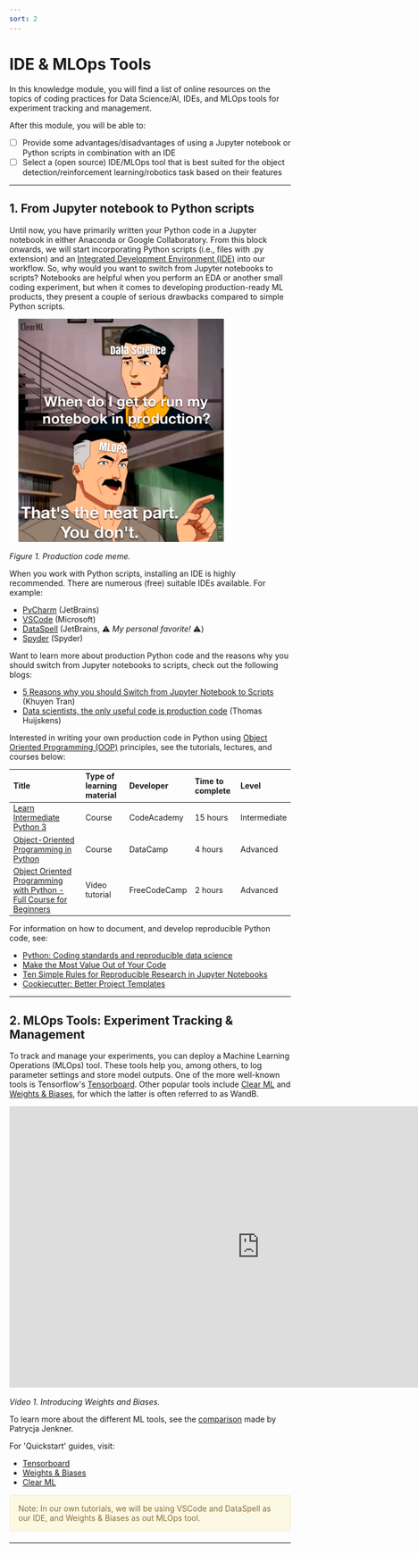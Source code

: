 ```yaml
---
sort: 2
---
```


# IDE & MLOps Tools 

In this knowledge module, you will find a list of online resources on the topics of coding practices for Data Science/AI, IDEs, and MLOps tools for experiment tracking and management. 

After this module, you will be able to:

- [ ] Provide some advantages/disadvantages of using a Jupyter notebook or Python scripts in combination with an IDE 
- [ ] Select a (open source) IDE/MLOps tool that is best suited for the object detection/reinforcement learning/robotics task based on their features

***

## 1. From Jupyter notebook to Python scripts

Until now, you have primarily written your Python code in a Jupyter notebook in either Anaconda or Google Collaboratory. From this block onwards, we will start incorporating Python scripts (i.e., files with .py extension) and an [Integrated Development Environment (IDE)](https://www.codecademy.com/article/what-is-an-ide) into our workflow. So, why would you want to switch from Jupyter notebooks to scripts? Notebooks are helpful when you perform an EDA or another small coding experiment, but when it comes to developing production-ready ML products, they present a couple of serious drawbacks compared to simple Python scripts. 

<img src="./images/ProductionCode.png" alt="Production code" width="400"/>

*Figure 1. Production code meme.*

When you work with Python scripts, installing an IDE is highly recommended. There are numerous (free) suitable IDEs available. For example:

- [PyCharm](https://www.jetbrains.com/pycharm/) (JetBrains)
- [VSCode](https://code.visualstudio.com/) (Microsoft)
- [DataSpell](https://www.jetbrains.com/dataspell/) (JetBrains, :warning: *My personal favorite!* :warning:)
- [Spyder](https://www.spyder-ide.org/) (Spyder)

Want to learn more about production Python code and the reasons why you should switch from Jupyter notebooks to scripts, check out the following blogs:

- [5 Reasons why you should Switch from Jupyter Notebook to Scripts](https://towardsdatascience.com/5-reasons-why-you-should-switch-from-jupyter-notebook-to-scripts-cb3535ba9c95by) (Khuyen Tran) 
- [Data scientists, the only useful code is production code](https://thuijskens.github.io/2018/11/13/useful-code-is-production-code/) (Thomas Huijskens)

Interested in writing your own production code in Python using [Object Oriented Programming (OOP)](https://www.codecademy.com/article/cpp-object-oriented-programming) principles, see the tutorials, lectures, and courses below:

| Title | Type of learning material |  Developer | Time to complete |  Level |
|:----------|:-------------|:------|:------|:------|
| [Learn Intermediate Python 3](https://www.codecademy.com/learn/learn-intermediate-python-3) | Course | CodeAcademy |  15 hours     |  Intermediate     |
| [Object-Oriented Programming in Python](https://app.datacamp.com/learn/courses/object-oriented-programming-in-python)|  Course | DataCamp |  4 hours    | Advanced      |
| [Object Oriented Programming with Python - Full Course for Beginners](https://www.youtube.com/watch?v=Ej_02ICOIgs) |    Video tutorial   |   FreeCodeCamp |   2 hours    |  Advanced     |

For information on how to document, and develop reproducible Python code, see:

- [Python: Coding standards and reproducible data science](https://adsai.buas.nl/Study%20Content/Programming/14.Python%20PEP8.html)
- [Make the Most Value Out of Your Code](https://towardsdatascience.com/make-most-value-of-your-code-8db8073fc43b) 
- [Ten Simple Rules for Reproducible Research in Jupyter Notebooks](https://arxiv.org/ftp/arxiv/papers/1810/1810.08055.pdf)
- [Cookiecutter: Better Project Templates](https://cookiecutter.readthedocs.io/en/stable/)

***

## 2. MLOps Tools: Experiment Tracking & Management 

To track and manage your experiments, you can deploy a Machine Learning Operations (MLOps) tool. These tools help you, among others, to log parameter settings and store model outputs. One of the more well-known tools is Tensorflow's [Tensorboard](https://www.tensorflow.org/tensorboard). Other popular tools include [Clear ML](https://clear.ml/docs/latest/) and [Weights & Biases](https://wandb.ai/site), for which the latter is often referred to as WandB.  

<iframe width="896" height="504" src="https://www.youtube-nocookie.com/embed/EeqhOSvNX-A" title="YouTube video player" frameborder="0" allow="accelerometer; autoplay; clipboard-write; encrypted-media; gyroscope; picture-in-picture" allowfullscreen></iframe>

*Video 1. Introducing Weights and Biases.*

To learn more about the different ML tools, see the [comparison](https://neptune.ai/blog/best-ml-experiment-tracking-tools) made by Patrycja Jenkner.

For 'Quickstart' guides, visit:

- [Tensorboard](https://www.tensorflow.org/tensorboard/get_started) 
- [Weights & Biases](https://docs.wandb.ai/quickstart)
- [Clear ML](https://clear.ml/docs/latest/docs/)

<div style="padding: 15px; border: 1px solid transparent; border-color: transparent; margin-bottom: 20px; border-radius: 4px; color: #8a6d3b;; background-color: #fcf8e3; border-color: #faebcc;">
Note: In our own tutorials, we will be using VSCode and DataSpell as our IDE, and Weights & Biases as out MLOps tool. 
</div>

***